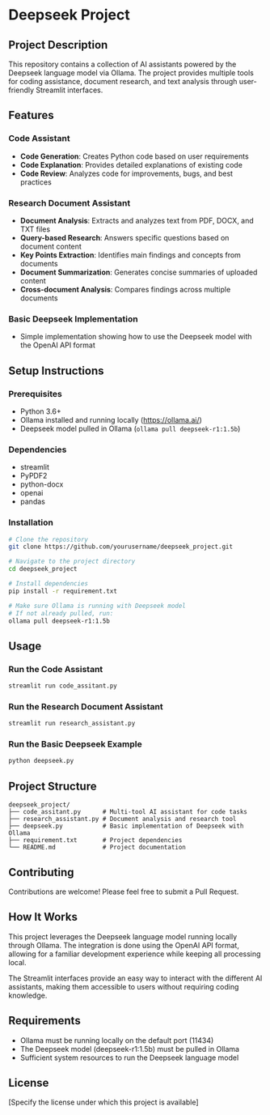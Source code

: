 # Deepseek Project

## Project Description
This repository contains a collection of AI assistants powered by the Deepseek language model via Ollama. The project provides multiple tools for coding assistance, document research, and text analysis through user-friendly Streamlit interfaces.

## Features

### Code Assistant
- **Code Generation**: Creates Python code based on user requirements
- **Code Explanation**: Provides detailed explanations of existing code
- **Code Review**: Analyzes code for improvements, bugs, and best practices

### Research Document Assistant
- **Document Analysis**: Extracts and analyzes text from PDF, DOCX, and TXT files
- **Query-based Research**: Answers specific questions based on document content
- **Key Points Extraction**: Identifies main findings and concepts from documents
- **Document Summarization**: Generates concise summaries of uploaded content
- **Cross-document Analysis**: Compares findings across multiple documents

### Basic Deepseek Implementation
- Simple implementation showing how to use the Deepseek model with the OpenAI API format

## Setup Instructions

### Prerequisites
- Python 3.6+
- Ollama installed and running locally (https://ollama.ai/)
- Deepseek model pulled in Ollama (`ollama pull deepseek-r1:1.5b`)

### Dependencies
- streamlit
- PyPDF2
- python-docx
- openai
- pandas

### Installation
```bash
# Clone the repository
git clone https://github.com/yourusername/deepseek_project.git

# Navigate to the project directory
cd deepseek_project

# Install dependencies
pip install -r requirement.txt

# Make sure Ollama is running with Deepseek model
# If not already pulled, run:
ollama pull deepseek-r1:1.5b
```

## Usage

### Run the Code Assistant
```bash
streamlit run code_assitant.py
```

### Run the Research Document Assistant
```bash
streamlit run research_assistant.py
```

### Run the Basic Deepseek Example
```bash
python deepseek.py
```

## Project Structure
```
deepseek_project/
├── code_assitant.py      # Multi-tool AI assistant for code tasks
├── research_assistant.py # Document analysis and research tool
├── deepseek.py           # Basic implementation of Deepseek with Ollama
├── requirement.txt       # Project dependencies
└── README.md             # Project documentation
```

## Contributing
Contributions are welcome! Please feel free to submit a Pull Request.

## How It Works
This project leverages the Deepseek language model running locally through Ollama. The integration is done using the OpenAI API format, allowing for a familiar development experience while keeping all processing local.

The Streamlit interfaces provide an easy way to interact with the different AI assistants, making them accessible to users without requiring coding knowledge.

## Requirements
- Ollama must be running locally on the default port (11434)
- The Deepseek model (deepseek-r1:1.5b) must be pulled in Ollama
- Sufficient system resources to run the Deepseek language model

## License
[Specify the license under which this project is available]
